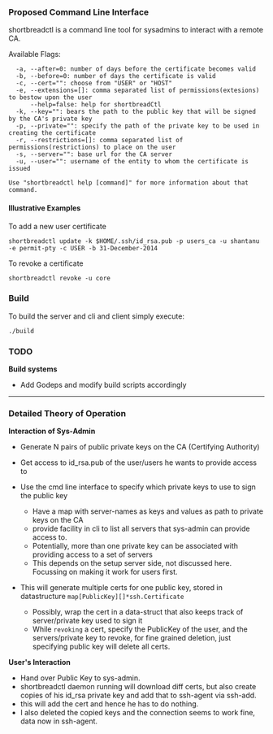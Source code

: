 ### Proposed Command Line Interface ###

shortbreadctl is a command line tool for sysadmins to interact with a remote CA. 

Available Flags:
```
  -a, --after=0: number of days before the certificate becomes valid
  -b, --before=0: number of days the certificate is valid
  -c, --cert="": choose from "USER" or "HOST"
  -e, --extensions=[]: comma separated list of permissions(extesions) to bestow upon the user
      --help=false: help for shortbreadCtl
  -k, --key="": bears the path to the public key that will be signed by the CA's private key
  -p, --private="": specify the path of the private key to be used in creating the certificate
  -r, --restrictions=[]: comma separated list of permissions(restrictions) to place on the user
  -s, --server="": base url for the CA server
  -u, --user="": username of the entity to whom the certificate is issued

Use "shortbreadctl help [command]" for more information about that command.
```

#### Illustrative Examples ####

To add a new user certificate

```
shortbreadctl update -k $HOME/.ssh/id_rsa.pub -p users_ca -u shantanu -e permit-pty -c USER -b 31-December-2014
```

To revoke a certificate

```
shortbreadctl revoke -u core 
```




### Build ###

To build the server and cli and client simply execute:

```
./build 
```

### TODO ###

**Build systems**

* Add Godeps and modify build scripts accordingly 

-------------------------------------------------------------------------------

### Detailed Theory of Operation ###

**Interaction of Sys-Admin**

* Generate N pairs of public private keys on the CA (Certifying Authority)
* Get access to id_rsa.pub of the user/users he wants to provide access to
* Use the cmd line interface to specify which private keys to use to sign the public key
    * Have a map with server-names as keys and values as path to private keys on the CA 
    * provide facility in cli to list all servers that sys-admin can provide access to. 
    * Potentially, more than one private key can be associated with providing access to a set of servers
    * This depends on the setup server side, not discussed here. Focussing on making it work for users first.

* This will generate multiple certs for one public key, stored in datastructure `map[PublicKey][]*ssh.Certificate`
	* Possibly, wrap the cert in a  data-struct that also keeps track of server/private key used to sign it 
	* While `revoking` a cert, specify the PublicKey of the user, and the servers/private key to revoke, for fine grained deletion, just specifying public key will delete all certs.

**User's Interaction**

* Hand over Public Key to sys-admin.
* shortbreadctl daemon running will download diff certs, but also create copies of his id_rsa private key and add that to ssh-agent via ssh-add. 
* this will add the cert and hence he has to do nothing.
* I also deleted the copied keys and the connection seems to work fine, data now in ssh-agent. 






